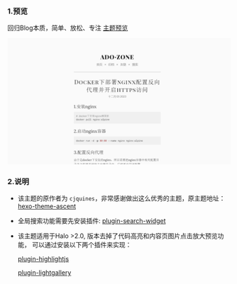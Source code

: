 ### 1.预览  

回归Blog本质，简单、放松、专注 [主题预览](https://ado.zone)  

![](https://github.com/adozhao/halo-theme-zero/blob/main/screenshot.png)  

### 2.说明
- 该主题的原作者为 `cjquines`，非常感谢做出这么优秀的主题，原主题地址：[hexo-theme-ascent](https://github.com/cjquines/hexo-theme-ascent)

- 全局搜索功能需要先安装插件: [plugin-search-widget](https://github.com/halo-dev/plugin-search-widget)  

- 该主题适用于Halo >2.0, 版本去掉了代码高亮和内容页图片点击放大预览功能，
  可以通过安装以下两个插件来实现：  

  [plugin-highlightjs](https://github.com/halo-sigs/plugin-highlightjs)  

  [plugin-lightgallery](https://github.com/halo-sigs/plugin-lightgallery)


